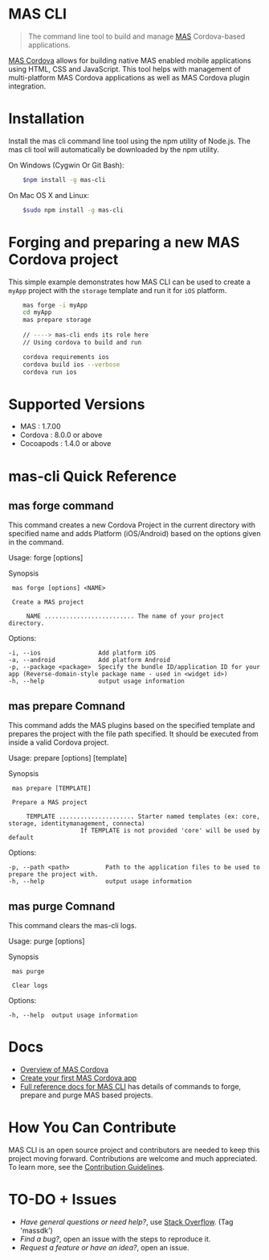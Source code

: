 # MAS CLI

> The command line tool to build and manage [MAS](https://www.ca.com/us/developers/mas.html) Cordova-based applications.

[MAS Cordova](http://mas.ca.com/docs/cordova/1.7.00/guides/) allows for building native MAS enabled mobile applications using HTML, CSS and JavaScript. 
This tool helps with management of multi-platform MAS Cordova applications as well as MAS Cordova plugin integration.

# Installation
Install the mas cli command line tool using the npm utility of Node.js. The mas cli tool will automatically be downloaded by the npm utility.

On Windows (Cygwin Or Git Bash):    
```bash    
    $npm install -g mas-cli
```    
    
On Mac OS X and Linux:
```bash    
    $sudo npm install -g mas-cli
```

# Forging and preparing a new MAS Cordova project
This simple example demonstrates how MAS CLI can be used to create a `myApp` project with the `storage` template and run it for `iOS` platform.

```bash
    mas forge -i myApp
    cd myApp
    mas prepare storage   
    
    // ----> mas-cli ends its role here
    // Using cordova to build and run

    cordova requirements ios    
    cordova build ios --verbose
    cordova run ios
```


# Supported Versions

- MAS       : 1.7.00
- Cordova   : 8.0.0 or above
- Cocoapods : 1.4.0 or above


# mas-cli Quick Reference

## mas forge command

This command creates a new Cordova Project in the current directory with specified name and adds Platform (iOS/Android) based on the options given in the command.

Usage: forge [options] <name>
 
 Synopsis 

	 mas forge [options] <NAME> 

	 Create a MAS project 

		 NAME ......................... The name of your project directory. 

  Options:

    -i, --ios                Add platform iOS
    -a, --android            Add platform Android
    -p, --package <package>  Specify the bundle ID/application ID for your app (Reverse-domain-style package name - used in <widget id>)
    -h, --help               output usage information


## mas prepare Comnand

This command adds the MAS plugins based on the specified template and prepares the project with the file path specified. It should be executed from inside a valid Cordova project.

Usage: prepare [options] [template]  

 Synopsis 

	 mas prepare [TEMPLATE] 

	 Prepare a MAS project 

		 TEMPLATE ..................... Starter named templates (ex: core, storage, identitymanagement, connecta)
						If TEMPLATE is not provided 'core' will be used by default

  Options:

    -p, --path <path>          Path to the application files to be used to prepare the project with.
    -h, --help                 output usage information

## mas purge Comnand

This command clears the mas-cli logs.

Usage: purge [options]

 Synopsis 

	 mas purge

	 Clear logs 

  Options:

    -h, --help  output usage information

# Docs
- [Overview of MAS Cordova]
- [Create your first MAS Cordova app]
- [Full reference docs for MAS CLI][Reference docs] has details of commands to forge, prepare and purge MAS based projects. 


# How You Can Contribute
MAS CLI is an open source project and contributors are needed to keep this project moving forward.
Contributions are welcome and much appreciated. To learn more, see the [Contribution Guidelines][Contributing].


# TO-DO + Issues
- *Have general questions or need help?*, use [Stack Overflow][StackOverflow]. (Tag 'massdk')
- *Find a bug?*, open an issue with the steps to reproduce it.
- *Request a feature or have an idea?*, open an issue.


[Overview of MAS Cordova]: http://mas.ca.com/docs/cordova/1.7.00/guides/#mas-plugin-overview
[Create your first MAS Cordova app]: http://mas.ca.com/docs/cordova/1.7.00/guides/#set-up-project-and-start-the-sdk
[Reference docs]: ./Reference.md
[StackOverflow]: http://stackoverflow.com/questions/tagged/massdk
[Contributing]: /CONTRIBUTING.md
